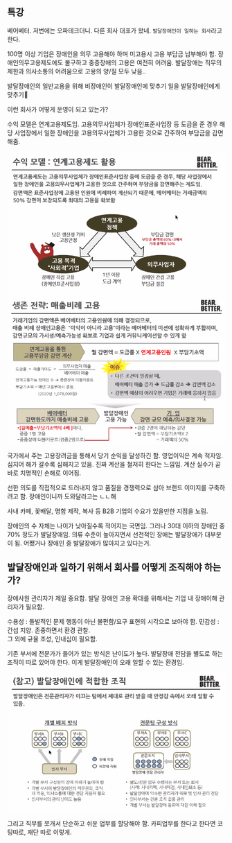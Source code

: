 ## 특강

베어베터. 저번에는 오파테크더니. 다른 회사 대표가 왔네. `발달장애인이 일하는 회사`라고 한다.

100명 이상 기업은 장애인을 의무 고용해야 하며 미고용시 고용 부담금 납부해야 함. 장애인의무고용제도에도 불구하고 중증장애의 고용은 여전히 어려움. 발달장애는 직무의 제한과 의사소통의 어려움으로 고용의 양/질 모두 낮음..

발달장애인의 일반고용을 위해
비장애인이 발달장애인에 맞추기
일을 발달장애인에게 맞추기

이런 회사가 어떻게 운영이 되고 있는가?

수익 모델은 연계고용제도임.
고용의무사업체가 장애인표준사업장 등 도급을 준 경우 해당 사업장에서 일한 장애인을 고용의무사업체가 고용한 것으로 간주하여 부담금을 감면해줌.

<img src="./asset/베어베터bm.png" />
<img src="./asset/베어베터생존.png" />

국가에서 주는 고용장려금을 통해서 당기 순익을 달성하긴 함. 영업이익은 계속 적자임. 심지어 해가 갈수록 심해지고 있음. 진짜 계산을 철저히 한다는 느낌임. 계산 실수가 곧바로 치명적인 손해로 이어짐.

선한 의도를 직접적으로 드러내지 않고 품질을 경쟁력으로 삼아 브랜드 이미지를 구축하려고 함. 장애인이니까 도와달라고는 ㄴㄴ해

사내 카페, 꽃배달, 명함 제작, 복사 등 B2B 기업의 수요가 있을만한 지점을 노림.

장애인의 수 자체는 나이가 낮아질수록 적어지는 국면임. 그러나 30대 이하의 장애인 중 70% 정도가 발달장애임. 의류 수준이 높아지면서 선천적인 장애는 발달장애가 대부분이 됨. 어쨌거나 장애인 중 발달장애가 많아지고 있다는거.

## 발달장애인과 일하기 위해서 회사를 어떻게 조직해야 하는가?

장애사원 관리자가 제일 중요함.
발달 장애인 고용 확대를 위해서는 기업 내 장애이해 관리자가 필요함.

수용성 : 돌발적인 문제 행동이 아닌 불편함/요구 표현의 시각으로 보아야 함.
민감성 : 간섭 지양. 존중하면서 환경 관찰.  
그 외에 규율 조성, 인내심이 필요함.

기존 부서에 전문가가 들어가 있는 방식은 난이도가 높다. 발달장애 전담을 별도로 하는 조직이 따로 있어야 한다. 이게 발달장애인이 오래 일할 수 있는 환경임.

<img src="./asset/베어베터조직.png" />

그리고 직무를 쪼개서 단순하고 쉬운 업무를 할당해야 함. 카피업무를 한다고 한다면 코팅따로, 재단 따로 이렇게.
